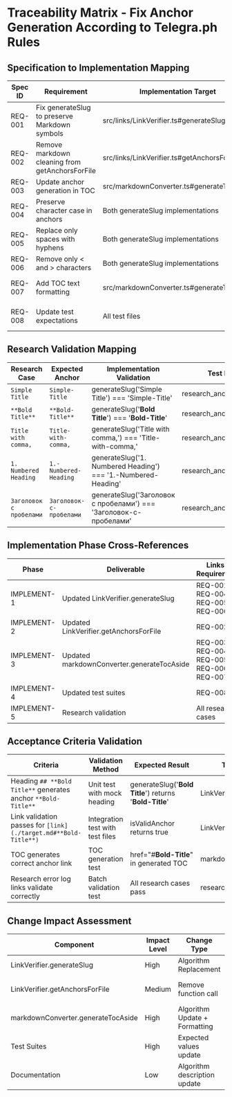 # Traceability Matrix - Fix Anchor Generation According to Telegra.ph Rules

## Specification to Implementation Mapping

| Spec ID | Requirement | Implementation Target | Implementation Method | Test Coverage | Status |
|---------|-------------|----------------------|---------------------|---------------|---------|
| REQ-001 | Fix generateSlug to preserve Markdown symbols | src/links/LinkVerifier.ts#generateSlug | Replace algorithm: remove only `<>`, replace spaces with `-` | LinkVerifier.test.ts#generateSlug tests | ✅ Complete |
| REQ-002 | Remove markdown cleaning from getAnchorsForFile | src/links/LinkVerifier.ts#getAnchorsForFile | Remove cleanMarkdownString() call | LinkVerifier.test.ts#getAnchorsForFile tests | ✅ Complete |
| REQ-003 | Update anchor generation in TOC | src/markdownConverter.ts#generateTocAside | Use same algorithm as LinkVerifier | markdownConverter.test.ts#generateTocAside tests | ✅ Complete |
| REQ-004 | Preserve character case in anchors | Both generateSlug implementations | Remove toLowerCase() calls | Case preservation tests | ✅ Complete |
| REQ-005 | Replace only spaces with hyphens | Both generateSlug implementations | Use `.replace(/ /g, '-')` only | Space replacement tests | ✅ Complete |
| REQ-006 | Remove only < and > characters | Both generateSlug implementations | Use `.replace(/[<>]/g, '')` | Symbol removal tests | ✅ Complete |
| REQ-007 | Add TOC text formatting | src/markdownConverter.ts#generateTocAside | Use processInlineMarkdown for link text | TOC formatting tests | ✅ Complete |
| REQ-008 | Update test expectations | All test files | Update expected anchor values to match new algorithm | All existing anchor tests | ✅ Complete |

## Research Validation Mapping

| Research Case | Expected Anchor | Implementation Validation | Test File | Status |
|---------------|-----------------|---------------------------|-----------|---------|
| `Simple Title` | `Simple-Title` | generateSlug('Simple Title') === 'Simple-Title' | research_anchors.test.ts | ✅ Complete |
| `**Bold Title**` | `**Bold-Title**` | generateSlug('**Bold Title**') === '**Bold-Title**' | research_anchors.test.ts | ✅ Complete |
| `Title with comma,` | `Title-with-comma,` | generateSlug('Title with comma,') === 'Title-with-comma,' | research_anchors.test.ts | ✅ Complete |
| `1. Numbered Heading` | `1.-Numbered-Heading` | generateSlug('1. Numbered Heading') === '1.-Numbered-Heading' | research_anchors.test.ts | ✅ Complete |
| `Заголовок с пробелами` | `Заголовок-с-пробелами` | generateSlug('Заголовок с пробелами') === 'Заголовок-с-пробелами' | research_anchors.test.ts | ✅ Complete |

## Implementation Phase Cross-References

| Phase | Deliverable | Links to Requirements | Implementation Files | Status |
|-------|-------------|----------------------|---------------------|---------|
| IMPLEMENT-1 | Updated LinkVerifier.generateSlug | REQ-001, REQ-004, REQ-005, REQ-006 | src/links/LinkVerifier.ts | ✅ Complete |
| IMPLEMENT-2 | Updated LinkVerifier.getAnchorsForFile | REQ-002 | src/links/LinkVerifier.ts | ✅ Complete |
| IMPLEMENT-3 | Updated markdownConverter.generateTocAside | REQ-003, REQ-004, REQ-005, REQ-006, REQ-007 | src/markdownConverter.ts | ✅ Complete |
| IMPLEMENT-4 | Updated test suites | REQ-008 | LinkVerifier.test.ts, markdownConverter.test.ts | ✅ Complete |
| IMPLEMENT-5 | Research validation | All research cases | scripts/research_anchors.test.ts | ✅ Complete |

## Acceptance Criteria Validation

| Criteria | Validation Method | Expected Result | Test Location | Status |
|----------|-------------------|-----------------|---------------|---------|
| Heading `## **Bold Title**` generates anchor `**Bold-Title**` | Unit test with mock heading | generateSlug('**Bold Title**') returns '**Bold-Title**' | LinkVerifier.test.ts | ✅ Complete |
| Link validation passes for `[link](./target.md#**Bold-Title**)` | Integration test with test files | isValidAnchor returns true | LinkVerifier.test.ts | ✅ Complete |
| TOC generates correct anchor link | TOC generation test | href="#**Bold-Title**" in generated TOC | markdownConverter.test.ts | ✅ Complete |
| Research error log links validate correctly | Batch validation test | All research cases pass | research_anchors.test.ts | ✅ Complete |

## Change Impact Assessment

| Component | Impact Level | Change Type | Risk Level | Mitigation |
|-----------|--------------|-------------|------------|------------|
| LinkVerifier.generateSlug | High | Algorithm Replacement | Medium | Comprehensive test coverage |
| LinkVerifier.getAnchorsForFile | Medium | Remove function call | Low | Existing tests validate behavior |
| markdownConverter.generateTocAside | High | Algorithm Update + Formatting | Medium | Step-by-step validation |
| Test Suites | High | Expected values update | Low | Systematic test case review |
| Documentation | Low | Algorithm description update | Low | Review against implementation |